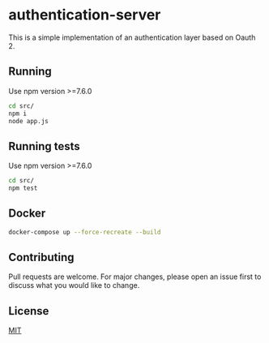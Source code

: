 # authentication-server


This is a simple implementation of an authentication layer based on Oauth 2.

## Running

Use npm version >=7.6.0

```bash
cd src/
npm i
node app.js
```

## Running tests

Use npm version >=7.6.0

```bash
cd src/
npm test
```

## Docker
```bash
docker-compose up --force-recreate --build
```

## Contributing
Pull requests are welcome. For major changes, please open an issue first to discuss what you would like to change.

## License
[MIT](https://choosealicense.com/licenses/mit/)